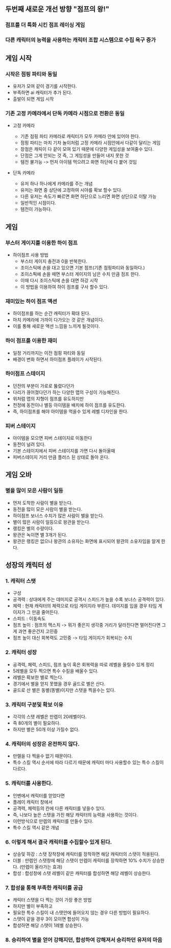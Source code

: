 ## 두번째 새로운 개선 방향 "점프의 왕!"
### 점프를 더 특화 시킨 점프 레이싱 게임
### 다른 캐릭터의 능력을 사용하는 캐릭터 조합 시스템으로 수집 욕구 증가


## 게임 시작
### 시작은 점핑 파티와 동일 
- 유저가 모여 같이 경기를 시작한다. 
- 부족하면 ai 캐릭터가 추가 된다. 
- 출발이 되면 게임 시작

### 기존 고정 카메라에서 단독 카메라 시점으로 전환은 동일
- 고정 카메라 
  - 기존 점핑 파티 카메라로 캐릭터가 모두 카메라 안에 있어야 한다. 
  - 점핑 파티는 마치 기차 놀이처럼 고정 카메라 시점안에서 다같이 달리는 게임
  - 장점은 캐릭이 다 같이 모여 있기 때문에 다양한 게임성을 보여줄수 있다. 
  - 단점은 그게 안되는 것 즉, 그 게임성을 만들어 내지 못한 것
  - 템전 불가능 -> 먼저 아이템 먹으려고 화면 하단에 다 붙어 것임
  
- 단독 카메라 
  - 유저 하나 하나에게 카메라를 주는 개념
  - 유저는 화면 중 상단에 고정하여 시야를 확보 할수 있다. 
  - 다른 유저는 속도가 빠르면 화면 하단으로 느리면 화면 상단으로 이탈 가능
  - 일반적인 시점이다. 
  - 템전이 가능하다.

## 게임
### 부스터 게이지를 이용한 하이 점프
- 하이점프 사용 방법
    - 부스터 게이지 충전과 0을 반복한다.
    - 조이스틱에 손을 대고 있으면 기본 점프(기존 점핑파티와 동일하다.)
    - 조이스틕에 손을 떼면 부스터 게이지의 남은 수치 만큼 점프 한다. 
    - 이때 다시 조이스틱에 손을 대면 하강 시작
    - 이 방법을 이용하여 하이 점프를 구사 할수 있다. 

### 재미있는 하이 점프 액션
- 하이점프를 하는 순간 캐릭터가 확대 된다. 
- 마치 카메라에 가까이 다가오는 것 같은 개념이다. 
- 이를 통해 새로운 액션 느낌을 느끼게 될것이다. 

### 하이 점프를 이용한 재미
- 일정 거리까지는 이전 점핑 파티와 동일 
- 배경이 변화 하면서 하이점프 플레이가 시작된다.

### 하이점프 스테이지
- 던전의 부분이 가로로 뚫렸다던가
- 다리가 끊어졌다던가 하는 다양한 맵의 구성이 가능해진다. 
- 위처럼 맵의 지형이 점프를 유도하지만
- 천정에 동전이나 별등 아이템을 배치에 하이 점프를 유도한다. 
- 즉, 하이점프를 해야 아이템을 먹을수 있게 레벨 디자인을 한다. 

### 피버 스테이지
- 아이템을 모으면 피버 스테이지로 이동한다 
- 동전이 널려 있다. 
- 기본 스테이지에서 피버 스테이지를 가면 다시 돌아올때 
- 피버스테이지 거리 만큼 플러스 된 상태로 돌아 온다. 
 
## 게임 오바
### 별을 많이 모은 사람이 일등
- 먼저 도착한 사람이 별을 받는다. 
- 동전을 많이 모은 사람이 별을 받는다. 
- 하이점프 보너스 수치가 많은 사람이 별을 받는다.
- 별이 많은 사람이 일등으로 왕관을 받는다. 
- 랭킹은 별의 수량이다. 
- 왕관은 녹이면 별 3개가 된다. 
- 왕관은 랭킹은 없으나 왕관의 소유자는 화면에 표시되어 왕관의 소유자임을 알게 한다.


## 성장의 캐릭터 성
### 1. 캐릭터 스탯
- 구성
 - 공격력 : 상대에게 주는 데미지로 공격시 스피드가 높을 수록 보너스 공격력이 있다.
 - 체력 : 현재 캐릭터의 체력으로 타임 게이지라 부른다. 데미지를 입을 경우 타임 게이지가 그 만큼 줄어든다. 
 - 스피드 : 이동속도
 - 점프 높이 : 점프의 맥스치 -> 뭐가 좋은지 생각중 거리가 달라진다면 멀어진다면 그게 과연 좋은건지 고민중
 - 점프 높이 대신 회복력도 고민중 -> 타임 게이지가 회복되는 수치

### 2. 캐릭터 성장
- 공격력, 체력, 스피드, 점프 높이 혹은 회복력을 따로 레벨을 올릴수 있게 정리
- 5레벨을 모두 찍으면 특수 수킬을 배울수 있다. 
- 레벨은 확보한 별로 찍는다. 
- 경기에서 별을 얻지 못했을 경우 골드로 별은 산다. 
- 골드로 산 별은 동별(똥별)이지만 스탯을 찍을수는 있다. 

### 3. 캐릭터 구분및 확보 이유
- 각각의 스탯 레벨은 만렙이 20레벨이다. 
- 즉 80개의 별이 필요하다. 
- 하지만 별은 50개 이상 가질수 없다.

### 4. 캐릭터의 성장은 온전하지 않다. 
- 만렐을 다 찍을수 없기 때문이다. 
- 특수 스킬 역시 순서에 따라 다르기 때문에 캐릭터 마다 사용할수 있는 특수 스킬이 다르다. 

### 5. 캐릭터를 사용한다. 
- 인벤에서 캐릭터를 얻었다면 
- 플레이 캐릭터 창에서 
- 공격력, 체력등의 칸에 다른 캐릭터를 넣을수 있다. 
- 즉, 나보다 높은 스탯을 가진 해당 캐릭터의 능력을 사용하는 것이다. 
- 이런방식으로 만렙의 캐릭터를 만들수 있다. 
- 특수 스킬 역시 같은 개념

### 6. 이렇게 해서 결국 캐릭터를 수집할수 있게 된다. 
- 상승및 하강 : 스탯 장착창에 캐릭터를 장착하면 해당 캐릭터의 스탯이 적용된다.
- 더블 : 만렙인 스탯창에 해당 스탯이 만렙이 캐릭터를 장착하면 10% 수치가 상승한다. (만렙이 올라가는 효과) 
- 합성 : 합성창에 스탯 레벨이 같은 캐릭터를 합성하면 해당 레벨이 상승한다.

### 7. 합성을 통해 부족한 캐릭터를 공급
- 캐릭터 스탯을 다 찍는 것이 가장 좋은 방법
- 하지만 별이 부족하고 
- 필요한 특수 스킬이 내 스탯안에 들어오지 않는 경우 다른 방법이 필요하다. 
- 스탯이 같을 경우 3이 모이면 합성이 가능
- 합성하면 해당 스탯이 1레벨 상승한다. 

### 8. 승리하여 별을 얻어 강해지던, 합성하여 강해져서 승리하던 유저의 마음



